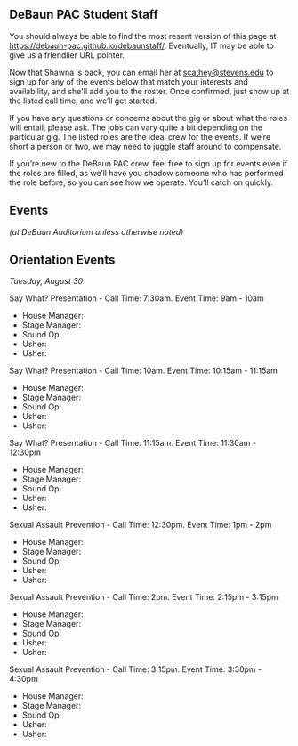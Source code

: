 ## DeBaun PAC Student Staff

You should always be able to find the most resent version of this page at <https://debaun-pac.github.io/debaunstaff/>. Eventually, IT may be able to give us a friendlier URL pointer.

Now that Shawna is back, you can email her at <scathey@stevens.edu>  to sign up for any of the events below that match your interests and availability, and she'll add you to the roster. Once confirmed, just show up at the listed call time, and we’ll get started.

If you have any questions or concerns about the gig or about what the roles will entail, please ask. The jobs can vary quite a bit depending on the particular gig. The listed roles are the ideal crew for the events. If we’re short a person or two, we may need to juggle staff around to compensate.

If you’re new to the DeBaun PAC crew, feel free to sign up for events even if the roles are filled, as we’ll have you shadow someone who has performed the role before, so you can see how we operate. You’ll catch on quickly.


## Events
*(at DeBaun Auditorium unless otherwise noted)*

## Orientation Events

*Tuesday, August 30*

Say What? Presentation - Call Time: 7:30am. Event Time: 9am - 10am

- House Manager:
- Stage Manager: 
- Sound Op: 
- Usher: 
- Usher:


Say What? Presentation - Call Time: 10am. Event Time: 10:15am - 11:15am

- House Manager:
- Stage Manager: 
- Sound Op: 
- Usher: 
- Usher:


Say What? Presentation - Call Time: 11:15am. Event Time: 11:30am - 12:30pm

- House Manager:
- Stage Manager: 
- Sound Op: 
- Usher: 
- Usher:


Sexual Assault Prevention - Call Time: 12:30pm. Event Time: 1pm - 2pm 

- House Manager:
- Stage Manager: 
- Sound Op: 
- Usher: 
- Usher:


Sexual Assault Prevention - Call Time: 2pm. Event Time: 2:15pm - 3:15pm 

- House Manager:
- Stage Manager: 
- Sound Op: 
- Usher: 
- Usher:


Sexual Assault Prevention - Call Time: 3:15pm. Event Time: 3:30pm - 4:30pm 

- House Manager:
- Stage Manager: 
- Sound Op: 
- Usher: 
- Usher:
